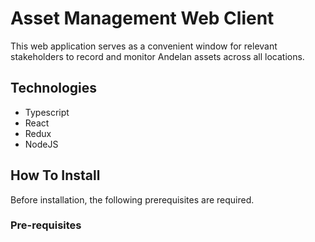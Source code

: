 # Asset Management Web Client
This web application serves as a convenient window for relevant stakeholders to record and monitor Andelan assets across all locations.

## Technologies

- Typescript
- React
- Redux
- NodeJS

## How To Install
Before installation, the following prerequisites are required.

### Pre-requisites
